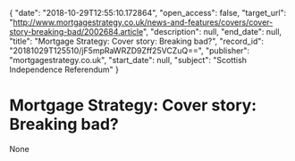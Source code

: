 {
  "date": "2018-10-29T12:55:10.172864", 
  "open_access": false, 
  "target_url": "http://www.mortgagestrategy.co.uk/news-and-features/covers/cover-story-breaking-bad/2002684.article", 
  "description": null, 
  "end_date": null, 
  "title": "Mortgage Strategy: Cover story: Breaking bad?", 
  "record_id": "20181029T125510/jF5mpRaWRZD9Zff25VCZuQ==", 
  "publisher": "mortgagestrategy.co.uk", 
  "start_date": null, 
  "subject": "Scottish Independence Referendum"
}

# Mortgage Strategy: Cover story: Breaking bad?

None